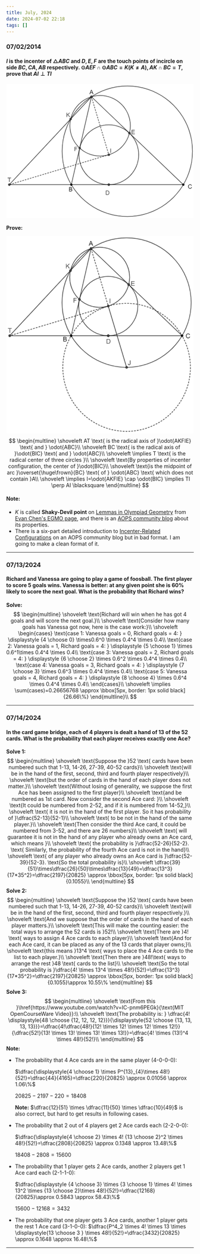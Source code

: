 ```yaml
---
title: July, 2024
date: 2024-07-02 22:18
tags: []
---
```


### 07/02/2014

#### $I$ is the incenter of $\triangle{ABC}$ and $D,E,F$ are the touch points of incircle on side $BC, CA, AB$ respectively. $\odot{AEF} \cap \odot{ABC}=K (K \ne A), AK \cap BC=T$, prove that $AI \perp TI$

![image-20240702223330509](/assets/images/2024/image-20240702223330509.png)

**Prove:**

![image-20240702224842918](/assets/images/2024/image-20240702224442783.png)
$$
\begin{multline}
\shoveleft AT \text{ is the radical axis of }\odot{AKFIE} \text{ and } \odot{ABC}\\
\shoveleft BC \text{ is the radical axis of }\odot{BIC} \text{ and } \odot{ABC}\\
\shoveleft \implies T \text{ is the radical center of three circles }\\
\shoveleft \text{By properties of incenter configuration, the center of }\odot{BIC}\\
\shoveleft \text{is the midpoint of arc }\overset{\huge\frown}{BC} \text{ of } \odot{ABC} \text{ which does not contain }A\\
\shoveleft \implies I=\odot{AKFIE} \cap \odot{BIC} \implies TI \perp AI \blacksquare
\end{multline}
$$

#### Note:

- $K$ is called **Shaky-Devil point** on [Lemmas in Olympiad Geometry](https://www.awesomemath.org/product/lemmas-in-olympiad-geometry/) from [Evan Chen's EGMO page](https://web.evanchen.cc/geombook.html), and there is an [AOPS community blog](https://artofproblemsolving.com/community/c946900h1911664_properties_of_the_sharkydevil_point) about its properties.
- There is a six-part detailed introduction to [Incenter-Related Configurations](https://artofproblemsolving.com/community/c776104h1953548) on an AOPS community blog but in bad format. I am going to make a clean format of it.

---

### 07/13/2024

#### Richard and Vanessa are going to play a game of foosball. The first player to score 5 goals wins. Vanessa is better: at any given point she is $60\%$ likely to score the next goal. What is the probability that Richard wins?

**Solve:**
$$
\begin{multline}
\shoveleft \text{Richard will win when he has got 4 goals and will score the next goal.}\\
\shoveleft \text{Consider how many goals has Vanessa got now, here is the case work:}\\
\shoveleft \begin{cases}
\text{case 1: Vanessa goals = 0, Richard goals = 4: } \displaystyle {4 \choose 0} \times0.6^0 \times 0.4^4 \times 0.4\\
\text{case 2: Vanessa goals = 1, Richard goals = 4: } \displaystyle {5 \choose 1} \times 0.6^1\times 0.4^4 \times 0.4\\
\text{case 3: Vanessa goals = 2, Richard goals = 4: } \displaystyle {6 \choose 2} \times 0.6^2 \times 0.4^4 \times 0.4\\
\text{case 4: Vanessa goals = 3, Richard goals = 4: } \displaystyle {7 \choose 3} \times 0.6^3 \times 0.4^4 \times 0.4\\
\text{case 5: Vanessa goals = 4, Richard goals = 4: } \displaystyle {8 \choose 4} \times 0.6^4 \times 0.4^4 \times 0.4\\
\end{cases}\\
\shoveleft \implies \sum(cases)=0.26656768 \approx \bbox[5px, border: 1px solid black]{26.66\%}
\end{multline}\\
$$

---

### 07/14/2024

#### In the card game bridge, each of 4 players is dealt a hand of 13 of the 52 cards. What is the probability that each player receives exactly one Ace?

**Solve 1:**
$$
\begin{multline}
\shoveleft \text{Suppose the }52 \text{ cards have been numbered such that 1-13, 14-26, 27-39, 40-52 cards}\\
\shoveleft \text{will be in the hand of the first, second, third and fourth player respectively}\\
\shoveleft \text{but the order of cards in the hand of each player does not matter.}\\
\shoveleft \text{Without losing of generality, we suppose the first Ace has been assigned to the first player}\\
\shoveleft \text{and be numbered as 1st card. Now consider the second Ace card: }\\
\shoveleft \text{It could be numbered from 2-52, and if it is numbered from 14-52,}\\
\shoveleft \text{ it is not in the hand of the first player. So it has probability of }\dfrac{52-13}{52-1}\\
\shoveleft \text{ to be not in the hand of the same player.}\\
\shoveleft \text{Then consider the third Ace card, it could be numbered from 3-52, and there are 26 numbers}\\
\shoveleft \text{ will guarantee it is not in the hand of any player who already owns an Ace card, which means }\\
\shoveleft \text{ the probability is }\dfrac{52-26}{52-2}. \text{ Similarly, the probability of the fourth Ace card is not in the hand}\\
\shoveleft \text{ of any player who already owns an Ace card is }\dfrac{52-39}{52-3}. \text{So the total probability is}\\
\shoveleft \dfrac{39}{51}\times\dfrac{26}{50}\times\dfrac{13}{49}=\dfrac{13^3}{17*35^2}=\dfrac{2197}{20825} \approx \bbox[5px, border: 1px solid black]{0.1055}\\
\end{multline}
$$
**Solve 2:**
$$
\begin{multline}
\shoveleft \text{Suppose the }52 \text{ cards have been numbered such that 1-13, 14-26, 27-39, 40-52 cards}\\
\shoveleft \text{will be in the hand of the first, second, third and fourth player respectively.}\\
\shoveleft \text{And we suppose that the order of cards in the hand of each player matters.}\\
\shoveleft \text{This will make the counting easier: the total ways to arrange the 52 cards is }52!\\
\shoveleft \text{There are }4! \text{ ways to assign 4 Ace cards to each player}\\
\shoveleft \text{And for each Ace card, it can be placed as any of the 13 cards that player owns;}\\
\shoveleft \text{this means }13^4 \text{ ways to place the 4 Ace cards to the list to each player.}\\
\shoveleft \text{Then there are }48!\text{ ways to arrange the rest }48 \text{ cards to the list}\\
\shoveleft \text{So the total probability is }\dfrac{4! \times 13^4 \times 48!}{52!}=\dfrac{13^3}{17*35^2}=\dfrac{2197}{20825} \approx \bbox[5px, border: 1px solid black]{0.1055}\approx 10.55\%
\end{multline}
$$
**Solve 3:**
$$
\begin{multline}
\shoveleft \text{From this }\href{https://www.youtube.com/watch?v=IC-pnm6PEGk}{\text{MIT OpenCourseWare Video}}:\\
\shoveleft \text{The probability is: } \dfrac{4! \displaystyle{48 \choose {12, 12, 12, 12}}}{\displaystyle{52 \choose {13, 13, 13, 13}}}=\dfrac{4!\dfrac{48!}{12! \times 12! \times 12! \times 12!}}{\dfrac{52!}{13! \times 13! \times 13! \times 13!}}=\dfrac{4! \times (13!)^4 \times 48!}{52!}\\
\end{multline}
$$
**Note:**

- The probability that 4 Ace cards are in the same player (4-0-0-0): 

  $\dfrac{\displaystyle{4 \choose 1} \times P^{13}_{4}\times 48!}{52!}=\dfrac{44}{4165}=\dfrac{220}{20825} \approx 0.01056 \approx 1.06\%$

  $20825-2197-220=18408$

  **Note:** $\dfrac{12}{51} \times \dfrac{11}{50} \times \dfrac{10}{49}$ is also correct, but hard to get results in following cases.

- The probability that 2 out of 4 players get 2 Ace cards each (2-2-0-0):
  
  $\dfrac{\displaystyle{4 \choose 2} \times 4! {13 \choose 2}^2 \times 48!}{52!}=\dfrac{2808}{20825} \approx 0.1348 \approx 13.48\%$
  
  $18408-2808=15600$
  
- The probability that 1 player gets 2 Ace cards, another 2 players get 1 Ace card each (2-1-1-0):

  $\dfrac{\displaystyle {4 \choose 3} \times {3 \choose 1} \times 4! \times 13^2 \times {13 \choose 2}\times 48!}{52!}=\dfrac{12168}{20825}\approx 0.5843 \approx 58.43\%$

  $15600-12168=3432$

- The probability that one player gets 3 Ace cards, another 1 player gets the rest 1 Ace card (3-1-0-0):
  $\dfrac{P^4_2 \times 4! \times 13 \times \displaystyle{13 \choose 3 } \times 48!}{52!}=\dfrac{3432}{20825} \approx 0.1648 \approx 16.48\%$

---

